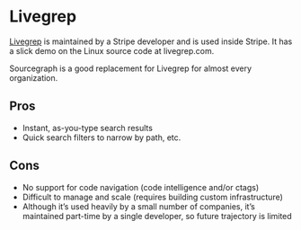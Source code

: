 # Livegrep

[Livegrep](https://github.com/livegrep/livegrep) is maintained by a Stripe developer and is used inside Stripe. It has a slick demo on the Linux source code at livegrep.com.

Sourcegraph is a good replacement for Livegrep for almost every organization.

## Pros

* Instant, as-you-type search results
* Quick search filters to narrow by path, etc.

## Cons

* No support for code navigation (code intelligence and/or ctags)
* Difficult to manage and scale (requires building custom infrastructure)
* Although it’s used heavily by a small number of companies, it’s maintained part-time by a single developer, so future trajectory is limited
